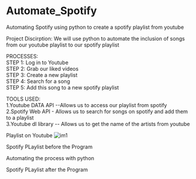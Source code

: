 # Automate_Spotify
Automating Spotify  using python to  create a spotify playlist from youtube



Project Discirption:
We will use python to automate the inclusion of  songs from our youtube playlist to our spotify playlist


PROCESSES: <br/>
STEP 1: Log in to Youtube <br/>
STEP 2: Grab our liked videos <br/>
STEP 3: Create a new playlist<br/>
STEP 4: Search for a song<br/>
STEP 5: Add this song to a new spotify playlist<br/>


TOOLS USED:<br/>
1.Youtube DATA API --Allows us to access our playlist from spotify <br/>
2.Spotify Web API - Allows us to search for songs on spotify and add them to a playlist<br/>
3.Youtube dl library -- Allows us to get the name of the artists from youtube<br/>


Playlist on Youtube
![im1](https://user-images.githubusercontent.com/56732553/83330826-d35e8000-a25f-11ea-93e1-cc602f02deef.png)

Spotify PLaylist before the Program

Automating the process with python 

Spotify PLaylist after the Program


